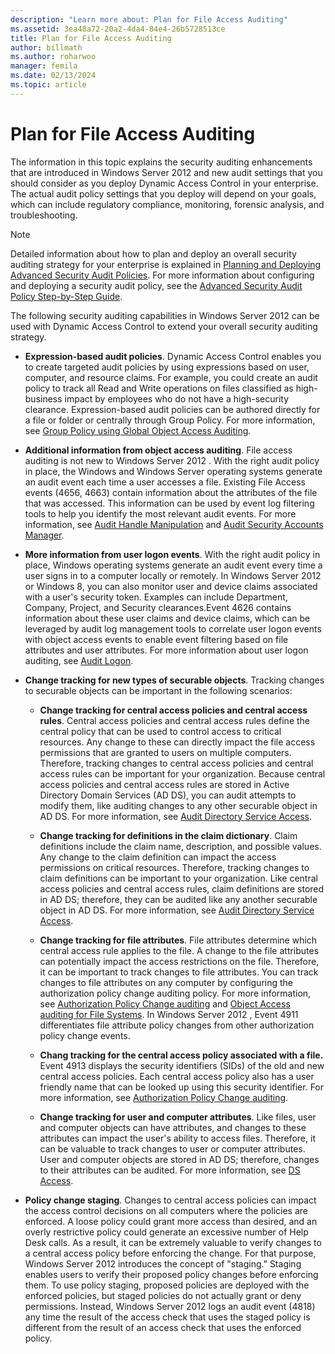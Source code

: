 ```yaml
---
description: "Learn more about: Plan for File Access Auditing"
ms.assetid: 3ea48a72-20a2-4da4-84e4-26b5728513ce
title: Plan for File Access Auditing
author: billmath
ms.author: roharwoo
manager: femila
ms.date: 02/13/2024
ms.topic: article
---
```


# Plan for File Access Auditing

The information in this topic explains the security auditing enhancements that are introduced in  Windows Server 2012  and new audit settings that you should consider as you deploy Dynamic Access Control in your enterprise. The actual audit policy settings that you deploy will depend on your goals, which can include regulatory compliance, monitoring, forensic analysis, and troubleshooting.

> [!NOTE]
> Detailed information about how to plan and deploy an overall security auditing strategy for your enterprise is explained in [Planning and Deploying Advanced Security Audit Policies](/previous-versions/windows/it-pro/windows-server-2008-R2-and-2008/ee513968(v=ws.10)). For more information about configuring and deploying a security audit policy, see the [Advanced Security Audit Policy Step-by-Step Guide](/previous-versions/windows/it-pro/windows-server-2008-R2-and-2008/dd408940(v=ws.10)).

The following security auditing capabilities in  Windows Server 2012  can be used with Dynamic Access Control to extend your overall security auditing strategy.

-   **Expression-based audit policies**. Dynamic Access Control enables you to create targeted audit policies by using expressions based on user, computer, and resource claims. For example, you could create an audit policy to track all Read and Write operations on files classified as high-business impact by employees who do not have a high-security clearance. Expression-based audit policies can be authored directly for a file or folder or centrally through Group Policy. For more information, see [Group Policy using Global Object Access Auditing](/previous-versions/windows/it-pro/windows-server-2008-R2-and-2008/dd772630(v=ws.10)).

-   **Additional information from object access auditing**. File access auditing is not new to  Windows Server 2012 . With the right audit policy in place, the Windows and Windows Server operating systems generate an audit event each time a user accesses a file. Existing File Access events (4656, 4663) contain information about the attributes of the file that was accessed. This information can be used by event log filtering tools to help you identify the most relevant audit events. For more information, see [Audit Handle Manipulation](/previous-versions/windows/it-pro/windows-server-2008-R2-and-2008/dd772626(v=ws.10)) and [Audit Security Accounts Manager](/previous-versions/windows/it-pro/windows-server-2008-R2-and-2008/dd772719(v=ws.10)).

-   **More information from user logon events**. With the right audit policy in place, Windows  operating systems generate an audit event every time a user signs in to a computer locally or remotely. In  Windows Server 2012  or Windows 8, you can also monitor user and device claims associated with a user's security token. Examples can include Department, Company, Project, and Security clearances.Event 4626 contains information about these user claims and device claims, which can be leveraged by audit log management tools to correlate user logon events with object access events to enable event filtering based on file attributes and user attributes. For more information about user logon auditing, see [Audit Logon](/previous-versions/windows/it-pro/windows-server-2008-R2-and-2008/dd941635(v=ws.10)).

-   **Change tracking for new types of securable objects**. Tracking changes to securable objects can be important in the following scenarios:

    -   **Change tracking for central access policies and central access rules**. Central access policies and central access rules define the central policy that can be used to control access to critical resources. Any change to these can directly impact the file access permissions that are granted to users on multiple computers. Therefore, tracking changes to central access policies and central access rules can be important for your organization. Because central access policies and central access rules are stored in Active Directory Domain Services (AD DS), you can audit attempts to modify them, like auditing changes to any other securable object in AD DS. For more information, see [Audit Directory Service Access](/previous-versions/windows/it-pro/windows-server-2008-R2-and-2008/dd941618(v=ws.10)).

    -   **Change tracking for definitions in the claim dictionary**. Claim definitions include the claim name, description, and possible values. Any change to the claim definition can impact the access permissions on critical resources. Therefore, tracking changes to claim definitions can be important to your organization. Like central access policies and central access rules, claim definitions are stored in AD DS; therefore, they can be audited like any another securable object in AD DS. For more information, see [Audit Directory Service Access](/previous-versions/windows/it-pro/windows-server-2008-R2-and-2008/dd941618(v=ws.10)).

    -   **Change tracking for file attributes**. File attributes determine which central access rule applies to the file. A change to the file attributes can potentially impact the access restrictions on the file. Therefore, it can be important to track changes to file attributes. You can track changes to file attributes on any computer by configuring the authorization policy change auditing policy. For more information, see [Authorization Policy Change auditing](/previous-versions/windows/it-pro/windows-server-2008-R2-and-2008/dd941587(v=ws.10)) and [Object Access auditing for File Systems](/previous-versions/windows/it-pro/windows-server-2008-R2-and-2008/dd772661(v=ws.10)). In  Windows Server 2012 , Event 4911 differentiates file attribute policy changes from other authorization policy change events.

    -   **Chang tracking for the central access policy associated with a file.** Event 4913 displays the security identifiers (SIDs) of the old and new central access policies. Each central access policy also has a user friendly name that can be looked up using this security identifier. For more information, see [Authorization Policy Change auditing](/previous-versions/windows/it-pro/windows-server-2008-R2-and-2008/dd941587(v=ws.10)).

    -   **Change tracking for user and computer attributes**. Like files, user and computer objects can have attributes, and changes to these attributes can impact the user's ability to access files. Therefore, it can be valuable to track changes to user or computer attributes. User and computer objects are stored in AD DS; therefore, changes to their attributes can be audited. For more information, see [DS Access](/previous-versions/windows/it-pro/windows-server-2008-R2-and-2008/dd941584(v=ws.10)).

-   **Policy change staging**. Changes to central access policies can impact the access control decisions on all computers where the policies are enforced. A loose policy could grant more access than desired, and an overly restrictive policy could generate an excessive number of Help Desk calls. As a result, it can be extremely valuable to verify changes to a central access policy before enforcing the change. For that purpose,  Windows Server 2012  introduces the concept of "staging." Staging enables users to verify their proposed policy changes before enforcing them. To use policy staging, proposed policies are deployed with the enforced policies, but staged policies do not actually grant or deny permissions. Instead,  Windows Server 2012  logs an audit event (4818) any time the result of the access check that uses the staged policy is different from the result of an access check that uses the enforced policy.
